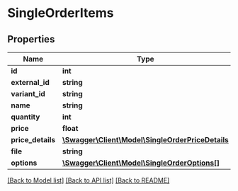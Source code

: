 # SingleOrderItems

## Properties
Name | Type | Description | Notes
------------ | ------------- | ------------- | -------------
**id** | **int** |  | [optional] 
**external_id** | **string** |  | [optional] 
**variant_id** | **string** |  | [optional] 
**name** | **string** |  | [optional] 
**quantity** | **int** |  | [optional] 
**price** | **float** |  | [optional] 
**price_details** | [**\Swagger\Client\Model\SingleOrderPriceDetails**](SingleOrderPriceDetails.md) |  | [optional] 
**file** | **string** |  | [optional] 
**options** | [**\Swagger\Client\Model\SingleOrderOptions[]**](SingleOrderOptions.md) |  | [optional] 

[[Back to Model list]](../README.md#documentation-for-models) [[Back to API list]](../README.md#documentation-for-api-endpoints) [[Back to README]](../README.md)


